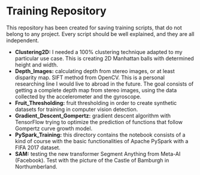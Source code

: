 # Training Repository

This repository has been created for saving training scripts, that do not belong to any project. Every script should be well explained, and they are all independent.

- **Clustering2D:** I needed a 100% clustering technique adapted to my particular use case. This is creating 2D Manhattan balls with determined height and width. 
- **Depth_Images:** calculating depth from stereo images, or at least disparity map. SIFT method from OpenCV. This is a personal researching line I would live to abroad in the future. The goal consists of getting a complete depth map from stereo images, using the data collected by the accelerometer and the gyroscope.
- **Fruit_Thresholding:** fruit thresholding in order to create synthetic datasets for training in computer vision detection.
- **Gradient_Descent_Gompertz:** gradient descent algorithm with TensorFlow trying to optimize the prediction of functions that follow Gompertz curve growth model.
- **PySpark_Training:** this directory contains the notebook consists of a kind of course with the basic functionalities of Apache PySpark with a FIFA 2017 dataset.
- **SAM:** testing the new transformer Segment Anything from Meta-AI (Facebook). Test with the picture of the Castle of Bamburgh in Northumberland.
